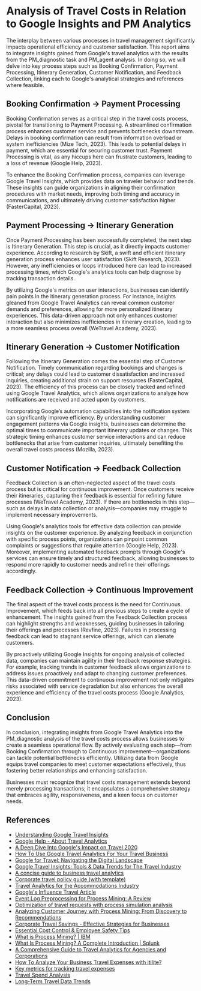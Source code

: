 # Analysis of Travel Costs in Relation to Google Insights and PM Analytics

The interplay between various processes in travel management significantly impacts operational efficiency and customer satisfaction. This report aims to integrate insights gained from Google's travel analytics with the results from the PM_diagnostic task and PM_agent analysis. In doing so, we will delve into key process steps such as Booking Confirmation, Payment Processing, Itinerary Generation, Customer Notification, and Feedback Collection, linking each to Google's analytical strategies and references where feasible.

## Booking Confirmation -> Payment Processing

Booking Confirmation serves as a critical step in the travel costs process, pivotal for transitioning to Payment Processing. A streamlined confirmation process enhances customer service and prevents bottlenecks downstream. Delays in booking confirmation can result from information overload or system inefficiencies (Mize Tech, 2023). This leads to potential delays in payment, which are essential for securing customer trust. Payment Processing is vital, as any hiccups here can frustrate customers, leading to a loss of revenue (Google Help, 2023). 

To enhance the Booking Confirmation process, companies can leverage Google Travel Insights, which provides data on traveler behavior and trends. These insights can guide organizations in aligning their confirmation procedures with market needs, improving both timing and accuracy in communications, and ultimately driving customer satisfaction higher (FasterCapital, 2023). 

## Payment Processing -> Itinerary Generation

Once Payment Processing has been successfully completed, the next step is Itinerary Generation. This step is crucial, as it directly impacts customer experience. According to research by Skift, a swift and efficient itinerary generation process enhances user satisfaction (Skift Research, 2023). However, any inefficiencies or loops introduced here can lead to increased processing times, which Google's analytics tools can help diagnose by tracking transaction details.

By utilizing Google's metrics on user interactions, businesses can identify pain points in the itinerary generation process. For instance, insights gleaned from Google Travel Analytics can reveal common customer demands and preferences, allowing for more personalized itinerary experiences. This data-driven approach not only enhances customer interaction but also minimizes inefficiencies in itinerary creation, leading to a more seamless process overall (WeTravel Academy, 2023).

## Itinerary Generation -> Customer Notification

Following the Itinerary Generation comes the essential step of Customer Notification. Timely communication regarding bookings and changes is critical; any delays could lead to customer dissatisfaction and increased inquiries, creating additional strain on support resources (FasterCapital, 2023). The efficiency of this process can be closely tracked and refined using Google Travel Analytics, which allows organizations to analyze how notifications are received and acted upon by customers.

Incorporating Google’s automation capabilities into the notification system can significantly improve efficiency. By understanding customer engagement patterns via Google insights, businesses can determine the optimal times to communicate important itinerary updates or changes. This strategic timing enhances customer service interactions and can reduce bottlenecks that arise from customer inquiries, ultimately benefiting the overall travel costs process (Mozilla, 2023).

## Customer Notification -> Feedback Collection

Feedback Collection is an often-neglected aspect of the travel costs process but is critical for continuous improvement. Once customers receive their itineraries, capturing their feedback is essential for refining future processes (WeTravel Academy, 2023). If there are bottlenecks in this step—such as delays in data collection or analysis—companies may struggle to implement necessary improvements.

Using Google's analytics tools for effective data collection can provide insights on the customer experience. By analyzing feedback in conjunction with specific process points, organizations can pinpoint common complaints or suggestions that require attention (Google Help, 2023). Moreover, implementing automated feedback prompts through Google's services can ensure timely and structured feedback, allowing businesses to respond more rapidly to customer needs and refine their offerings accordingly.

## Feedback Collection -> Continuous Improvement

The final aspect of the travel costs process is the need for Continuous Improvement, which feeds back into all previous steps to create a cycle of enhancement. The insights gained from the Feedback Collection process can highlight strengths and weaknesses, guiding businesses in tailoring their offerings and processes (Revfine, 2023). Failures in processing feedback can lead to stagnant service offerings, which can alienate customers.

By proactively utilizing Google Insights for ongoing analysis of collected data, companies can maintain agility in their feedback response strategies. For example, tracking trends in customer feedback allows organizations to address issues proactively and adapt to changing customer preferences. This data-driven commitment to continuous improvement not only mitigates risks associated with service degradation but also enhances the overall experience and efficiency of the travel costs process (Google Analytics, 2023).

## Conclusion

In conclusion, integrating insights from Google Travel Analytics into the PM_diagnostic analysis of the travel costs process allows businesses to create a seamless operational flow. By actively evaluating each step—from Booking Confirmation through to Continuous Improvement—organizations can tackle potential bottlenecks efficiently. Utilizing data from Google equips travel companies to meet customer expectations effectively, thus fostering better relationships and enhancing satisfaction.

Businesses must recognize that travel costs management extends beyond merely processing transactions; it encapsulates a comprehensive strategy that embraces agility, responsiveness, and a keen focus on customer needs.

## References
- [Understanding Google Travel Insights](https://mize.tech/blog/understanding-google-travel-insights-a-comprehensive-overview/)
- [Google Help - About Travel Analytics](https://support.google.com/travelanalytics/answer/11200092?hl=en)
- [A Deep Dive Into Google's Impact on Travel 2020](https://research.skift.com/reports/a-deep-dive-into-googles-impact-on-travel-2020/)
- [How To Use Google Travel Analytics For Your Travel Business](https://academy.wetravel.com/how-to-use-google-travel-analytics)
- [Google for Travel: Navigating the Digital Landscape](https://fastercapital.com/content/Google-for-Travel--Navigating-the-Digital-Landscape--A-Business-Guide-to-Google-for-Travel.html)
- [Google Travel Insights: Tools & Data Trends for The Travel Industry](https://www.revfine.com/google-travel/)
- [A concise guide to business travel analytics](https://engine.com/business-travel-guide/travel-analytics)
- [Corporate travel policy guide (with template)](https://engine.com/business-travel-guide/travel-analytics)
- [Travel Analytics for the Accommodations Industry](https://support.google.com/travelanalytics)
- [Google's Influence Travel Article](https://www.techtalk.travel/post/googles-influence-travel-article)
- [Event Log Preprocessing for Process Mining: A Review](https://www.mdpi.com/2076-3417/11/22/10556)
- [Optimization of travel requests with process simulation analysis](https://dl.acm.org/doi/10.1016/j.cie.2024.110487)
- [Analyzing Customer Journey with Process Mining: From Discovery to Recommendations](https://www.researchgate.net/publication/327812143_Analyzing_Customer_Journey_with_Process_Mining_From_Discovery_to_Recommendations)
- [Corporate Travel Savings - Effective Strategies for Businesses](https://navan.com/blog/insights-trends/corporate-travel-savings)
- [Essential Cost Control & Employee Safety Tips](https://blog.wegopro.com/essential-tips-cost-control-employee-safety/)
- [What is Process Mining? | IBM](https://www.ibm.com/think/topics/process-mining)
- [What Is Process Mining? A Complete Introduction | Splunk](https://www.splunk.com/en_us/blog/learn/process-mining.html)
- [A Comprehensive Guide to Travel Analytics for Agencies and Corporations](https://www.voyagelabs.co/blog/travel-analytics)
- [How To Analyze Your Business Travel Expenses with itilite?](https://www.itilite.com/blog/business-travel-expenses-with-itilite/)
- [Key metrics for tracking travel expenses](https://engine.com/business-travel-guide/travel-analytics)
- [Travel Spend Analysis](https://support.google.com/travelanalytics)
- [Long-Term Travel Data Trends](https://support.google.com/travelanalytics)